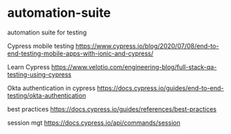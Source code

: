 # automation-suite
automation suite for testing



Cypress mobile testing
https://www.cypress.io/blog/2020/07/08/end-to-end-testing-mobile-apps-with-ionic-and-cypress/

Learn Cypress
https://www.velotio.com/engineering-blog/full-stack-qa-testing-using-cypress


Okta authentication in cypress
https://docs.cypress.io/guides/end-to-end-testing/okta-authentication



best practices
https://docs.cypress.io/guides/references/best-practices


session mgt
https://docs.cypress.io/api/commands/session